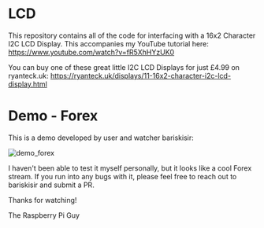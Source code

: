 # LCD
This repository contains all of the code for interfacing with a 16x2 Character I2C LCD Display. This accompanies my YouTube tutorial here: https://www.youtube.com/watch?v=fR5XhHYzUK0 

You can buy one of these great little I2C LCD Displays for just £4.99 on ryanteck.uk: https://ryanteck.uk/displays/11-16x2-character-i2c-lcd-display.html

# Demo - Forex
This is a demo developed by user and watcher bariskisir:

![demo_forex](demoGifs/demo_forex.gif)

I haven't been able to test it myself personally, but it looks like a cool Forex stream. If you run into any bugs with it, please feel free to reach out to bariskisir and submit a PR.

Thanks for watching!

The Raspberry Pi Guy

